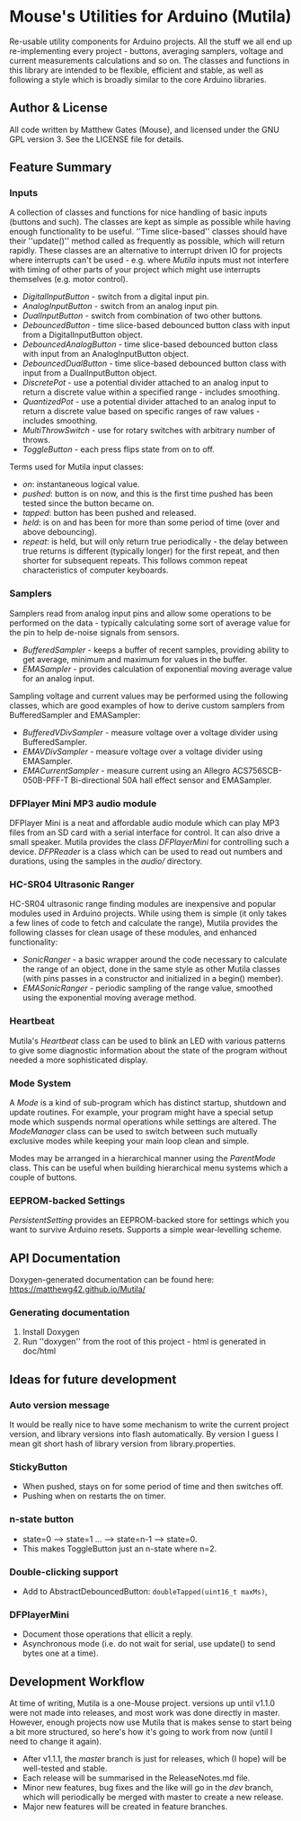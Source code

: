 
# Mouse's Utilities for Arduino (Mutila)

Re-usable utility components for Arduino projects. All the stuff we all end up re-implementing every project - buttons, averaging samplers, voltage and current measurements calculations and so on. The classes and functions in this library are intended to be flexible, efficient and stable, as well as following a style which is broadly similar to the core Arduino libraries.

## Author & License

All code written by Matthew Gates (Mouse), and licensed under the GNU GPL version 3. See the LICENSE file for details.

## Feature Summary

### Inputs

A collection of classes and functions for nice handling of basic inputs (buttons and such). The classes are kept as simple as possible while having enough functionality to be useful. ''Time slice-based'' classes should have their ''update()'' method called as frequently as possible, which will return rapidly. These classes are an alternative to interrupt driven IO for projects where interrupts can't be used - e.g. where *Mutila* inputs must not interfere with timing of other parts of your project which might use interrupts themselves (e.g. motor control).

* *DigitalInputButton* - switch from a digital input pin.
* *AnalogInputButton* - switch from an analog input pin.
* *DualInputButton* - switch from combination of two other buttons.
* *DebouncedButton* - time slice-based debounced button class with input from a DigitalInputButton object.
* *DebouncedAnalogButton* - time slice-based debounced button class with input from an AnalogInputButton object.
* *DebouncedDualButton* - time slice-based debounced button class with input from a DualInputButton object.
* *DiscretePot* - use a potential divider attached to an analog input to return a discrete value within a specified range - includes smoothing.
* *QuantizedPot* - use a potential divider attached to an analog input to return a discrete value based on specific ranges of raw values - includes smoothing.
* *MultiThrowSwitch* - use for rotary switches with arbitrary number of throws.
* *ToggleButton* - each press flips state from on to off.

Terms used for Mutila input classes:

* *on*: instantaneous logical value.
* *pushed*: button is on now, and this is the first time pushed has been tested since the button became on.
* *tapped*: button has been pushed and released.
* *held*: is on and has been for more than some period of time (over and above debouncing).
* *repeat*: is held, but will only return true periodically - the delay between true returns is different (typically longer) for the first repeat, and then shorter for subsequent repeats. This follows common repeat characteristics of computer keyboards.

### Samplers

Samplers read from analog input pins and allow some operations to be performed on the data - typically calculating some sort of average value for the pin to help de-noise signals from sensors.

* *BufferedSampler* - keeps a buffer of recent samples, providing ability to get average, minimum and maximum for values in the buffer.
* *EMASampler* - provides calculation of exponential moving average value for an analog input.

Sampling voltage and current values may be performed using the following classes, which are good examples of how to derive custom samplers from BufferedSampler and EMASampler:

* *BufferedVDivSampler* - measure voltage over a voltage divider using BufferedSampler.
* *EMAVDivSampler* - measure voltage over a voltage divider using EMASampler.
* *EMACurrentSampler* - measure current using an Allegro ACS756SCB-050B-PFF-T Bi-directional 50A hall effect sensor and EMASampler.

### DFPlayer Mini MP3 audio module

DFPlayer Mini is a neat and affordable audio module which can play MP3 files from an SD card with a serial interface for control. It can also drive a small speaker. Mutila provides the class *DFPlayerMini* for controlling such a device. *DFPReader* is a class which can be used to read out numbers and durations, using the samples in the *audio/* directory.

### HC-SR04 Ultrasonic Ranger

HC-SR04 ultrasonic range finding modules are inexpensive and popular modules used in Arduino projects. While using them is simple (it only takes a few lines of code to fetch and calculate the range), Mutila provides the following classes for clean usage of these modules, and enhanced functionality:

* *SonicRanger* - a basic wrapper around the code necessary to calculate the range of an object, done in the same style as other Mutila classes (with pins passes in a constructor and initialized in a begin() member).
* *EMASonicRanger* - periodic sampling of the range value, smoothed using the exponential moving average method.

### Heartbeat

Mutila's *Heartbeat* class can be used to blink an LED with various patterns to give some diagnostic information about the state of the program without needed a more sophisticated display.

### Mode System

A *Mode* is a kind of sub-program which has distinct startup, shutdown and update routines.  For example, your program might have a special setup mode which suspends normal operations while settings are altered. The *ModeManager* class can be used to switch between such mutually exclusive modes while keeping your main loop clean and simple. 

Modes may be arranged in a hierarchical manner using the *ParentMode* class. This can be useful when building hierarchical menu systems which a couple of buttons.

### EEPROM-backed Settings

*PersistentSetting* provides an EEPROM-backed store for settings which you want to survive Arduino resets. Supports a simple wear-levelling scheme.

## API Documentation

Doxygen-generated documentation can be found here: https://matthewg42.github.io/Mutila/

### Generating documentation

1.  Install Doxygen
2.  Run ''doxygen'' from the root of this project - html is generated in doc/html

## Ideas for future development

### Auto version message

It would be really nice to have some mechanism to write the current project version, and library versions into flash automatically.  By version I guess I mean git short hash of library version from library.properties.

### StickyButton

* When pushed, stays on for some period of time and then switches off.
* Pushing when on restarts the on timer.

### n-state button

* state=0 --> state=1 ... --> state=n-1 --> state=0.
* This makes ToggleButton just an n-state where n=2.

### Double-clicking support

* Add to AbstractDebouncedButton: `doubleTapped(uint16_t maxMs)`,

### DFPlayerMini

* Document those operations that ellicit a reply.
* Asynchronous mode (i.e. do not wait for serial, use update() to send bytes one at a time).

## Development Workflow

At time of writing, Mutila is a one-Mouse project. versions up until v1.1.0 were not made into releases, and most work was done directly in master. However, enough projects now use Mutila that is makes sense to start being a bit more structured, so here's how it's going to work from now (until I need to change it again).

* After v1.1.1, the *master* branch is just for releases, which (I hope) will be well-tested and stable.
* Each release will be summarised in the ReleaseNotes.md file.
* Minor new features, bug fixes and the like will go in the *dev* branch, which will periodically be merged with master to create a new release.
* Major new features will be created in feature branches.

